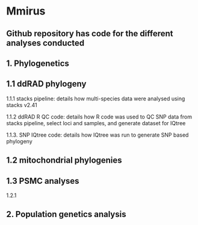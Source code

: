 # Mmirus

## Github repository has code for the different analyses conducted

## 1. Phylogenetics

## 1.1 ddRAD phylogeny
1.1.1 stacks pipeline: details how multi-species data were analysed using stacks v2.41

1.1.2 ddRAD R QC code: details how R code was used to QC SNP data from stacks pipeline, select loci and samples, and generate dataset for IQtree

1.1.3. SNP IQtree code: details how IQtree was run to generate SNP based phylogeny

## 1.2 mitochondrial phylogenies

## 1.3 PSMC analyses
1.2.1
## 2. Population genetics analysis
## 



